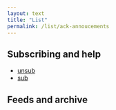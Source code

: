 ```yaml
---
layout: text
title: "List"
permalink: /list/ack-annoucements
---
```


## Subscribing and help

* [unsub](http://groups.google.com/group/ack-announce)
* [sub](http://groups.google.com/group/ack-announce)

## Feeds and archive

